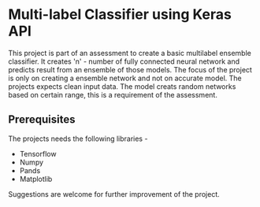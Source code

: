 # Multi-label Classifier using Keras API
This project is part of an assessment to create a basic multilabel ensemble classifier. It creates 'n' - number of fully connected neural network and predicts result from an ensemble of those models. The focus of the project is only on creating a ensemble network and not on accurate model. The projects expects clean input data. The model creats random networks based on certain range, this is a requirement of the assessment. 


## Prerequisites

The projects needs the following libraries - 
* Tensorflow
* Numpy
* Pands
* Matplotlib

Suggestions are welcome for further improvement of the project. 
